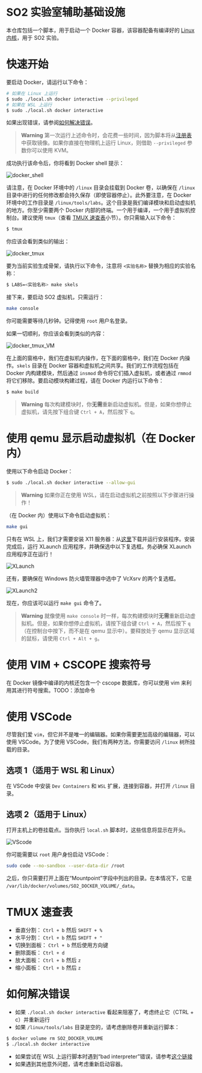 # SO2 实验室辅助基础设施

本仓库包括一个脚本，用于启动一个 Docker 容器，该容器配备有编译好的 [Linux 内核](https://github.com/linux-kernel-labs/linux)，用于 SO2 实验。

# 快速开始

要启动 Docker，请运行以下命令：

```bash
# 如果在 Linux 上运行
$ sudo ./local.sh docker interactive --privileged
# 如果在 WSL 上运行
$ sudo ./local.sh docker interactive
```

如果出现错误，请参阅[如何解决错误](#如何解决错误)。

> **Warning**
> 第一次运行上述命令时，会花费一些时间，因为脚本将从[注册表](https://gitlab.cs.pub.ro/so2/so2-assignments/container_registry)中获取镜像。如果你直接在物理机上运行 Linux，则借助 `--privileged` 参数你可以使用 KVM。

成功执行该命令后，你将看到 Docker shell 提示：

![docker_shell](./img/docker_shell.png)

请注意，在 Docker 环境中的 `/linux` 目录会挂载到 Docker 卷，以确保在 `/linux` 目录中进行的任何修改都会持久保存（即使容器停止）。此外要注意，在 Docker 环境中的工作目录是 `/linux/tools/labs`。这个目录是我们编译模块和启动虚拟机的地方。你至少需要两个 Docker 内部的终端。一个用于编译，一个用于虚拟机控制台。建议使用 `tmux`（查看 [TMUX 速查表](#tmux-速查表)小节）。你只需输入以下命令：

```bash
$ tmux
```

你应该会看到类似的输出：

![docker_tmux](./img/docker_tmux.png)

要为当前实验生成骨架，请执行以下命令，注意将 `<实验名称>` 替换为相应的实验名称：

```bash
$ LABS=<实验名称> make skels
```

接下来，要启动 SO2 虚拟机，只需运行：

```bash
make console
```

你可能需要等待几秒钟。记得使用 `root` 用户名登录。

如果一切顺利，你应该会看到类似的内容：

![docker_tmux_VM](./img/docker_tmux_VM.png)

在上面的窗格中，我们在虚拟机内操作，在下面的窗格中，我们在 Docker 内操作。`skels` 目录在 Docker 容器和虚拟机之间共享。我们的工作流程包括在 Docker 内构建模块，然后通过 `insmod` 命令将它们插入虚拟机，或者通过 `rmmod` 将它们移除。要启动模块构建过程，请在 Docker 内运行以下命令：

```bash
$ make build
```

> **Warning**
> 每次构建模块时，你**无需**重新启动虚拟机。但是，如果你想停止虚拟机，请先按下组合键 `Ctrl + A`，然后按下 `q`。

# 使用 qemu 显示启动虚拟机（在 Docker 内）

使用以下命令启动 Docker：

```bash
$ sudo ./local.sh docker interactive --allow-gui
```

> **Warning**
> 如果你正在使用 WSL，请在启动虚拟机之前按照以下步骤进行操作！

（在 Docker 内）使用以下命令启动虚拟机：

```bash
make gui
```

只有在 WSL 上，我们才需要安装 X11 服务器：从[这里](https://sourceforge.net/projects/vcxsrv/)下载并运行安装程序。安装完成后，运行 XLaunch 应用程序，并确保选中以下复选框。务必确保 XLaunch 应用程序正在运行！

![XLaunch](./img/XLaunch.png)

还有，要确保在 Windows 防火墙管理器中选中了 VcXsrv 的两个复选框。

![XLaunch2](./img/XLaunch2.png)

现在，你应该可以运行 `make gui` 命令了。

> **Warning**
> 就像使用 `make console` 时一样，每次构建模块时**无需**重新启动虚拟机。但是，如果你想停止虚拟机，请按下组合键 `Ctrl + A`，然后按下 `q`（在控制台中按下，而不是在 qemu 显示中）。要释放处于 qemu 显示区域的鼠标，请使用 `Ctrl + Alt + g`。

# 使用 VIM + CSCOPE 搜索符号

在 Docker 镜像中编译的内核还包含一个 cscope 数据库，你可以使用 vim 来利用其进行符号搜索。TODO：添加命令

# 使用 VSCode

尽管我们爱 `vim`，但它并不是唯一的编辑器。如果你需要更加高级的编辑器，可以使用 VSCode。为了使用 VSCode，我们有两种方法，你需要访问 `/linux` 树所挂载的目录。

## 选项 1（适用于 WSL 和 Linux）

在 VSCode 中安装 `Dev Containers` 和 `WSL` 扩展，连接到容器，并打开 `/linux` 目录。

## 选项 2（适用于 Linux）

打开主机上的卷挂载点。当你执行 `local.sh` 脚本时，这些信息将显示在开头。

![VScode](./img/VScode.png)

你可能需要以 `root` 用户身份启动 VSCode：

```bash
sudo code --no-sandbox --user-data-dir /root
```

之后，你只需要打开上面在“Mountpoint”字段中列出的目录。在本情况下，它是 `/var/lib/docker/volumes/SO2_DOCKER_VOLUME/_data`。

# TMUX 速查表

* 垂直分割： `Ctrl + b` 然后 `SHIFT + %`
* 水平分割： `Ctrl + b` 然后 `SHIFT + "`
* 切换到面板： `Ctrl + b` 然后使用方向键
* 删除面板： `Ctrl + d`
* 放大面板： `Ctrl + b` 然后 `z`
* 缩小面板： `Ctrl + b` 然后 `z`

# 如何解决错误

* 如果 `./local.sh docker interactive` 看起来阻塞了，考虑终止它（CTRL + c）并重新运行
* 如果 `/linux/tools/labs` 目录是空的，请考虑删除卷并重新运行脚本：

```bash
$ docker volume rm SO2_DOCKER_VOLUME
$ ./local.sh docker interactive
```

* 如果尝试在 WSL 上运行脚本时遇到“bad interpreter”错误，请参考[这个链接](https://stackoverflow.com/questions/14219092/bash-script-bin-bashm-bad-interpreter-no-such-file-or-directory)
* 如果遇到其他意外问题，请考虑重新启动容器。
